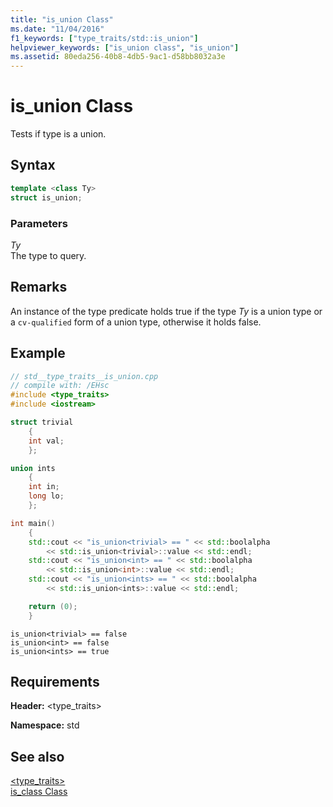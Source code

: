 ```yaml
---
title: "is_union Class"
ms.date: "11/04/2016"
f1_keywords: ["type_traits/std::is_union"]
helpviewer_keywords: ["is_union class", "is_union"]
ms.assetid: 80eda256-40b8-4db5-9ac1-d58bb8032a3e
---
```

# is_union Class

Tests if type is a union.

## Syntax

```cpp
template <class Ty>
struct is_union;
```

### Parameters

*Ty*<br/>
The type to query.

## Remarks

An instance of the type predicate holds true if the type *Ty* is a union type or a `cv-qualified` form of a union type, otherwise it holds false.

## Example

```cpp
// std__type_traits__is_union.cpp
// compile with: /EHsc
#include <type_traits>
#include <iostream>

struct trivial
    {
    int val;
    };

union ints
    {
    int in;
    long lo;
    };

int main()
    {
    std::cout << "is_union<trivial> == " << std::boolalpha
        << std::is_union<trivial>::value << std::endl;
    std::cout << "is_union<int> == " << std::boolalpha
        << std::is_union<int>::value << std::endl;
    std::cout << "is_union<ints> == " << std::boolalpha
        << std::is_union<ints>::value << std::endl;

    return (0);
    }

```

```Output
is_union<trivial> == false
is_union<int> == false
is_union<ints> == true
```

## Requirements

**Header:** \<type_traits>

**Namespace:** std

## See also

[<type_traits>](../standard-library/type-traits.md)<br/>
[is_class Class](../standard-library/is-class-class.md)<br/>
